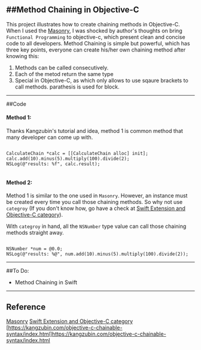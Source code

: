 ##Method Chaining in Objective-C
----

This project illustrates how to create chaining methods in Objective-C. When I used the [Masonry](https://github.com/SnapKit/Masonry), I was shocked by author's thoughts on bring `Functional Programming` to objective-c, which present clean and concise code to all developers. Method Chaining is simple but powerful, which has three key points, everyone can create his/her own chaining method after knowing this:

1. Methods can be called consecutively.
2. Each of the metod return the same type
3. Special in Objective-C, as which only allows to use sqaure brackets to call methods. parathesis is used for block.


----
##Code

#### Method 1:

Thanks Kangzubin's tutorial and idea, method 1 is common method that many developer can come up with.
[](https://kangzubin.com/objective-c-chainable-syntax/index.html)


```objc

CalculateChain *calc = [[CalculateChain alloc] init];
calc.add(10).minus(5).multiply(100).divide(2);
NSLog(@"results: %f", calc.result);
    
```

#### Method 2:

Method 1 is similar to the one used in `Masonry`. However, an instance must be created every time you call those chaining methods. So why not use `categroy` (If you don't know how, go have a check at [Swift Extension and Objective-C category](http://www.arkilis.me/?p=361)).

With `categroy` in hand, all the `NSNumber` type value can call those chaining methods straight away.

```objc

NSNumber *num = @0.0;
NSLog(@"results: %@", num.add(10).minus(5).multiply(100).divide(2));

```

----
##To Do:

* Method Chaining in Swift


----
## Reference

[Masonry](https://github.com/SnapKit/Masonry)
[Swift Extension and Objective-C category](http://www.arkilis.me/?p=361)
[https://kangzubin.com/objective-c-chainable-syntax/index.html]https://kangzubin.com/objective-c-chainable-syntax/index.html


